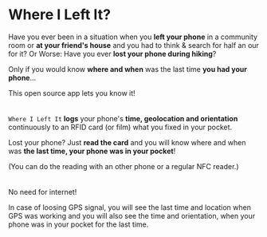 # Where I Left It?
Have you ever been in a situation when you **left your phone** in a community room or **at your friend's house** and you had to think & search for half an our for it? Or Worse: Have you ever **lost your phone during hiking**?

Only if you would know **where and when** was the last time **you had your phone**...

This open source app lets you know it!
<br><br><br>
`Where I Left It`  **logs** your phone's **time, geolocation and orientation** continuously to an RFID card (or film) what you fixed in your pocket.

Lost your phone? Just **read the card** and you will know where and when was **the last time, your phone was in your pocket**!

(You can do the reading with an other phone or a regular NFC reader.)
<br><br><br>
No need for internet!

In case of loosing GPS signal, you will see the last time and location when GPS was working and you will also see the time and orientation, when your phone was in your pocket for the last time.
